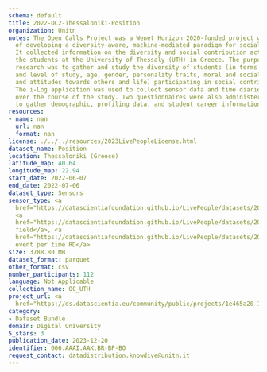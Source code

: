 ```yaml
---
schema: default
title: 2022-OC2-Thessaloniki-Position
organization: Unitn
notes: The Open Calls Project was a Wenet Horizon 2020-funded project with the goal
  of developing a diversity-aware, machine-mediated paradigm for social interactions.
  It collected information on the diversity and social contribution activities of
  the students at the University of Thessaly (UTH) in Greece. The purpose of this
  research was to gather and study the diversity of students (in terms of subject
  and level of study, age, gender, personality traits, moral and social values, beliefs,
  and attitudes towards others and life) participating in social contribution activities.
  The i-Log application was used to collect sensor data and time diaries from participants
  over the course of the study. Two questionnaires were also administered to respondents
  to gather demographic, profiling data, and student career information.
resources:
- name: nan
  url: nan
  format: nan
license: ./../../resources/2023LivePeopleLicense.html
dataset_name: Position
location: Thessaloniki (Greece)
latitude_map: 40.64
longitude_map: 22.94
start_date: 2022-06-07
end_date: 2022-07-06
dataset_type: Sensors
sensor_type: <a 
  href="https://datascientiafoundation.github.io/LivePeople/datasets/2022-OC2-Thessaloniki-Proximity%20Event/">proximity</a>,
  <a 
  href="https://datascientiafoundation.github.io/LivePeople/datasets/2022-OC2-Thessaloniki-Magnetic%20Field%20Event/">magnetic
  field</a>, <a 
  href="https://datascientiafoundation.github.io/LivePeople/datasets/2022-OC2-Thessaloniki-Location%20Event%20Per%20Time%20RD/">location
  event per time RD</a>
size: 3788.80 MB
dataset_format: parquet
other_format: csv
number_participants: 112
language: Not Applicable
collection_name: OC_UTH
project_url: <a 
  href="https://ds.datascientia.eu/community/public/projects/1e465a20-1650-42f7-88d4-d7b1b8ed6bb8">https://ds.datascientia.eu/community/public/projects/1e465a20-1650-42f7-88d4-d7b1b8ed6bb8</a>
category:
- Dataset Bundle
domain: Digital University
5_stars: 3
publication_date: 2023-12-20
identifier: 006.AAAI.AAK.BR-BP-BO
request_contact: datadistribution.knowdive@unitn.it
---
```


